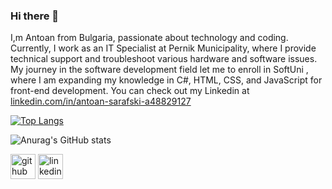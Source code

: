 ### Hi there 👋
I,m Antoan from Bulgaria, passionate about technology and coding. Currently, I work as an IT Specialist at Pernik Municipality, where I provide technical support and troubleshoot various hardware and software issues. My journey in the software development field let me to enroll in SoftUni , where I am expanding my knowledge in C#, HTML, CSS, and JavaScript for front-end development. You can check out my Linkedin at [linkedin.com/in/antoan-sarafski-a48829127](https://www.linkedin.com/in/antoan-sarafski-a48829127/)

[![Top Langs](https://github-readme-stats.vercel.app/api/top-langs/?username=antoansarafski&layout=pie&theme=transparent)](https://github.com/anuraghazra/github-readme-stats)

![Anurag's GitHub stats](https://github-readme-stats.vercel.app/api?username=antoansarafski&show_icons=true&theme=transparent)

[<img src='https://cdn.jsdelivr.net/npm/simple-icons@3.0.1/icons/github.svg' alt='github' height='40'>](https://github.com/antoansarafski)  [<img src='https://cdn.jsdelivr.net/npm/simple-icons@3.0.1/icons/linkedin.svg' alt='linkedin' height='40'>](https://www.linkedin.com/in/antoan-sarafski-a48829127//)  

